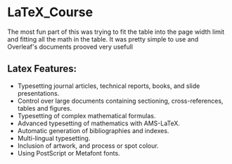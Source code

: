 # **LaTeX_Course**
The most fun part of this was trying to fit the table into the page width limit and fitting all the math in the table. It was pretty simple to use and Overleaf's documents prooved very usefull

## Latex Features:
- Typesetting journal articles, technical reports, books, and slide presentations.
- Control over large documents containing sectioning, cross-references, tables and figures.
- Typesetting of complex mathematical formulas.
- Advanced typesetting of mathematics with AMS-LaTeX.
- Automatic generation of bibliographies and indexes.
- Multi-lingual typesetting.
- Inclusion of artwork, and process or spot colour.
- Using PostScript or Metafont fonts.

